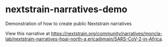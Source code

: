 # nextstrain-narratives-demo
Demonstration of how to create public Nextstrain narratives

View this narrative at https://nextstrain.org/community/narratives/moncla-lab/nextstrain-narratives-hpai-north-a,erica@main/SARS-CoV-2-in-Africa.
